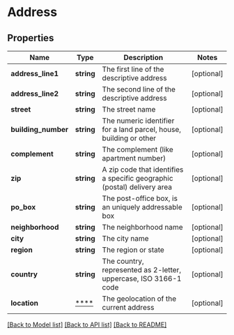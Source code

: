 # Address

## Properties
Name | Type | Description | Notes
------------ | ------------- | ------------- | -------------
**address_line1** | **string** | The first line of the descriptive address | [optional] 
**address_line2** | **string** | The second line of the descriptive address | [optional] 
**street** | **string** | The street name | [optional] 
**building_number** | **string** | The numeric identifier for a land parcel, house, building or other | [optional] 
**complement** | **string** | The complement (like apartment number) | [optional] 
**zip** | **string** | A zip code that identifies a specific geographic (postal) delivery area | [optional] 
**po_box** | **string** | The post-office box, is an uniquely addressable box | [optional] 
**neighborhood** | **string** | The neighborhood name | [optional] 
**city** | **string** | The city name | [optional] 
**region** | **string** | The region or state | [optional] 
**country** | **string** | The country, represented as 2-letter, uppercase, ISO 3166-1 code | [optional] 
**location** | [****](.md) | The geolocation of the current address | [optional] 

[[Back to Model list]](../../README.md#documentation-for-models) [[Back to API list]](../../README.md#documentation-for-api-endpoints) [[Back to README]](../../README.md)

